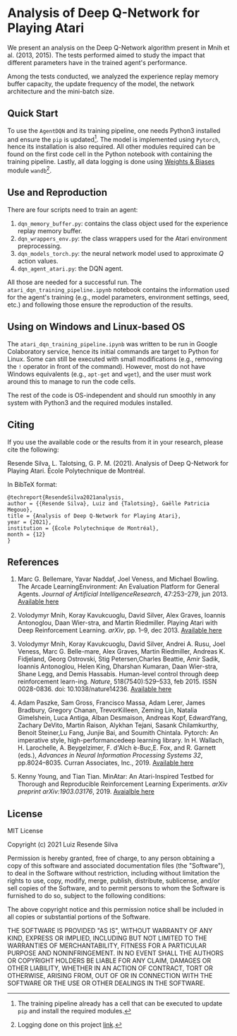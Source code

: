 # Analysis of Deep Q-Network for Playing Atari

We present an analysis on the Deep Q-Network algorithm present in Mnih et al. (2013, 2015). The tests performed aimed to study the impact that different parameters have in the trained agent's performance.

Among the tests conducted, we analyzed the experience replay memory buffer capacity, the update frequency of the model, the network architecture and the mini-batch size.

## Quick Start

To use the ``AgentDQN`` and its training pipeline, one needs Python3 installed and ensure the ``pip`` is updated[^1]. The model is implemented using ``Pytorch``, hence its installation is also required. All other modules required can be found on the first code cell in the Python notebook with containing the training pipeline. Lastly, all data logging is done using [Weights & Biases](https://wandb.ai/site) module ``wandb``[^2].

[^1]:  The training pipeline already has a cell that can be executed to update ``pip`` and install the required modules.
[^2]:  Logging done on this project [link](https://wandb.ai/lars-luizsilva/projects).

## Use and Reproduction

There are four scripts need to train an agent:

1. ``dqn_memory_buffer.py``: contains the class object used for the experience replay memory buffer.
2. ``dqn_wrappers_env.py``: the class wrappers used for the Atari environment preprocessing.
3. ``dqn_models_torch.py``: the neural network model used to approximate $Q$ action values.
4. ``dqn_agent_atari.py``: the DQN agent.

All those are needed for a successful run. The ``atari_dqn_training_pipeline.ipynb`` notebook contains the information used for the agent's training (e.g., model parameters, environment settings, seed, etc.) and following those ensure the reproduction of the results.

## Using on Windows and Linux-based OS

The ``atari_dqn_training_pipeline.ipynb`` was written to be run in Google Colaboratory service, hence its initial commands are target to Python for Linux. Some can still be executed with small modifications (e.g., removing the ``!`` operator in front of the command). However, most do not have Windows equivalents (e.g., ``apt-get`` and ``wget``), and the user must work around this to manage to run the code cells.

The rest of the code is OS-independent and should run smoothly in any system with Python3 and the required modules installed.

## Citing

If you use the available code or the results from it in your research, please cite the following:

Resende Silva, L. Talotsing, G. P. M. (2021). Analysis of Deep Q-Network for Playing Atari. École Polytechnique de Montréal.

In BibTeX format:

```
@techreport{ResendeSilva2021analysis,
author = {{Resende Silva}, Luiz and {Talotsing}, Gaëlle Patricia Megouo},
title = {Analysis of Deep Q-Network for Playing Atari},
year = {2021},
institution = {École Polytechnique de Montréal},
month = {12}
}
```

## References

1. Marc G. Bellemare, Yavar Naddaf, Joel Veness, and Michael Bowling. The Arcade  LearningEnvironment:  An  Evaluation  Platform  for  General  Agents. *Journal  of Artificial IntelligenceResearch*, 47:253–279, jun  2013. [Available here](https://jair.org/index.php/jair/article/view/10819)

2. Volodymyr Mnih, Koray Kavukcuoglu, David Silver, Alex Graves, Ioannis Antonoglou, Daan Wier-stra, and Martin Riedmiller. Playing Atari with Deep Reinforcement Learning. *arXiv*, pp. 1–9, dec 2013. [Available here](http://arxiv.org/abs/1312.5602.10)

3. Volodymyr Mnih, Koray Kavukcuoglu, David Silver, Andrei A. Rusu, Joel Veness, Marc G. Belle-mare, Alex Graves, Martin Riedmiller, Andreas K. Fidjeland, Georg Ostrovski, Stig Petersen,Charles Beattie, Amir Sadik, Ioannis Antonoglou, Helen King, Dharshan Kumaran, Daan Wier-stra, Shane Legg, and Demis Hassabis. Human-level control through deep reinforcement learn-ing. *Nature*, 518(7540):529–533, feb 2015. ISSN 0028-0836. doi: 10.1038/nature14236. [Available here](http://dx.doi.org/10.1038/nature14236)

4. Adam Paszke, Sam Gross, Francisco Massa, Adam Lerer, James Bradbury, Gregory Chanan, TrevorKilleen, Zeming Lin, Natalia Gimelshein, Luca Antiga, Alban Desmaison, Andreas Kopf, EdwardYang, Zachary DeVito, Martin Raison, Alykhan Tejani, Sasank Chilamkurthy, Benoit Steiner,Lu Fang, Junjie Bai, and Soumith Chintala. Pytorch: An imperative style, high-performancedeep learning library. In H. Wallach,  H. Larochelle,  A. Beygelzimer,  F. d'Alch ́e-Buc,E. Fox, and R. Garnett (eds.), *Advances in Neural Information Processing Systems 32*, pp.8024–8035. Curran Associates, Inc., 2019. [Available here](http://papers.neurips.cc/paper/9015-pytorch-an-imperative-style-high-performance-deep-learning-library.pdf)

5. Kenny Young, and Tian Tian. MinAtar: An Atari-Inspired Testbed for Thorough and Reproducible Reinforcement Learning Experiments.  *arXiv preprint arXiv:1903.03176*, 2019. [Avaialble here](https://arxiv.org/abs/1903.03176)

## License

MIT License

Copyright (c) 2021 Luiz Resende Silva

Permission is hereby granted, free of charge, to any person obtaining a copy of this software and associated documentation files (the "Software"), to deal in the Software without restriction, including without limitation the rights to use, copy, modify, merge, publish, distribute, sublicense, and/or sell copies of the Software, and to permit persons to whom the Software is furnished to do so, subject to the following conditions:

The above copyright notice and this permission notice shall be included in all copies or substantial portions of the Software.

THE SOFTWARE IS PROVIDED "AS IS", WITHOUT WARRANTY OF ANY KIND, EXPRESS OR IMPLIED, INCLUDING BUT NOT LIMITED TO THE WARRANTIES OF MERCHANTABILITY, FITNESS FOR A PARTICULAR PURPOSE AND NONINFRINGEMENT. IN NO EVENT SHALL THE AUTHORS OR COPYRIGHT HOLDERS BE LIABLE FOR ANY CLAIM, DAMAGES OR OTHER LIABILITY, WHETHER IN AN ACTION OF CONTRACT, TORT OR OTHERWISE, ARISING FROM, OUT OF OR IN CONNECTION WITH THE SOFTWARE OR THE USE OR OTHER DEALINGS IN THE SOFTWARE.
